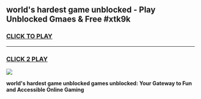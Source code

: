 
## world's hardest game unblocked - Play Unblocked Gmaes & Free #xtk9k
<h3>
<a href="https://premium.freeplayer.one?title=world's_hardest_game_unblocked&ref=03M">CLICK TO PLAY</a></h3>
<hr>

<h3>
<a href="https://premium.freeplayer.one?title=world's_hardest_game_unblocked&ref=03M">CLICK 2 PLAY</a>
  
</h3>

<a href="https://premium.freeplayer.one?title=world's_hardest_game_unblocked&ref=03M"><img src="https://clearcache.store/games.png"></a>


**world's hardest game unblocked games unblocked: Your Gateway to Fun and Accessible Online Gaming**
